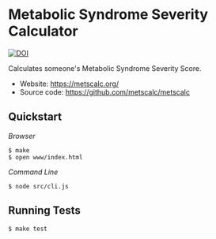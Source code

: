Metabolic Syndrome Severity Calculator
======================================

[![DOI](https://zenodo.org/badge/159721335.svg)](https://zenodo.org/badge/latestdoi/159721335)

Calculates someone's Metabolic Syndrome Severity Score.

 * Website: https://metscalc.org/
 * Source code: https://github.com/metscalc/metscalc


Quickstart
----------

*Browser*

    $ make
    $ open www/index.html

*Command Line*

    $ node src/cli.js


Running Tests
-------------

    $ make test
